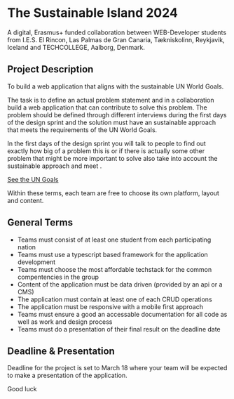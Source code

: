 # The Sustainable Island 2024
 
A digital, Erasmus+ funded collaboration between WEB-Developer students from I.E.S. El Rincon, Las Palmas de Gran Canaria, Tækniskolinn, Reykjavik, Iceland and  TECHCOLLEGE, Aalborg, Denmark.

## Project Description
To build a web application that aligns with the sustainable UN World Goals. 

The task is to define an actual problem statement and in a collaboration build a web application that can contribute to solve this  problem. The problem should be defined through different interviews during the first days of the design sprint and the solution must have an sustainable approach that meets the requirements of the UN World Goals.

In the first days of the design sprint you will talk to people to find out exactly how big of a problem this is or if there is actually some other problem that might be more important to solve also take into account the sustainable approach and meet .

[See the UN Goals](https://sdgs.un.org/goals)
 
Within these terms, each team are free to choose its own platform, layout and content.

## General Terms

- Teams must consist of at least one student from each participating nation
- Teams must use a typescript based framework for the application development
- Teams must choose the most affordable techstack for the common compentencies in the group
- Content of the application must be data driven (provided by an api or a CMS)
- The application must contain at least one of each CRUD operations
- The application must be responsive with a mobile first approach
- Teams must ensure a good an accessable documentation for all code as well as work and design process
- Teams must do a presentation of their final result on the deadline date

## Deadline & Presentation

Deadline for the project is set to March 18 where your team will be expected to make a presentation of the application.
 
Good luck
 
 

